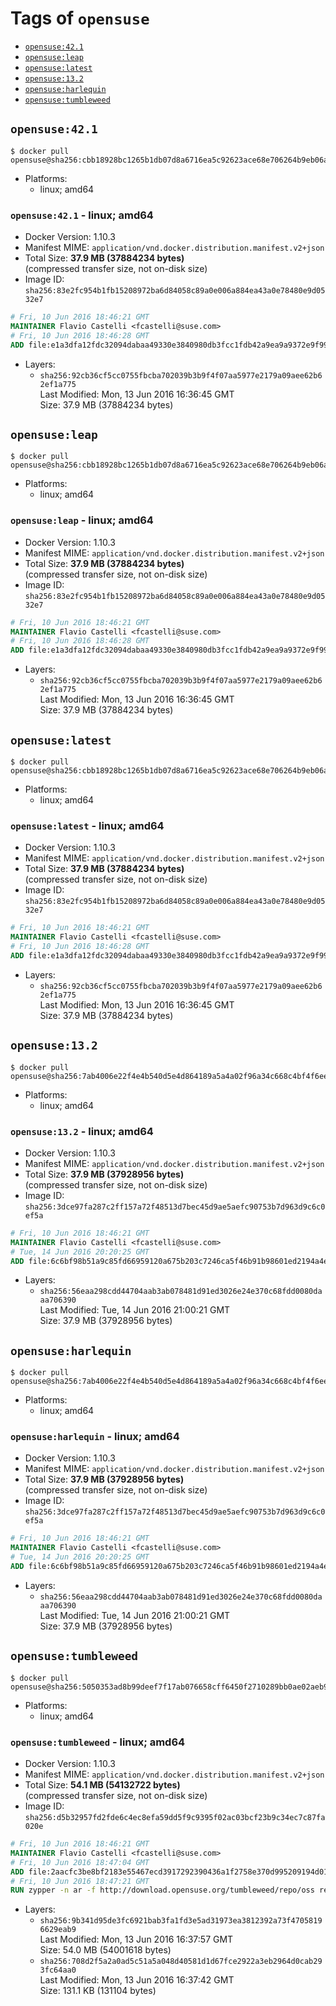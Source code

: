 <!-- THIS FILE IS GENERATED VIA '.template-helpers/generate-tag-details.pl' -->

# Tags of `opensuse`

-	[`opensuse:42.1`](#opensuse421)
-	[`opensuse:leap`](#opensuseleap)
-	[`opensuse:latest`](#opensuselatest)
-	[`opensuse:13.2`](#opensuse132)
-	[`opensuse:harlequin`](#opensuseharlequin)
-	[`opensuse:tumbleweed`](#opensusetumbleweed)

## `opensuse:42.1`

```console
$ docker pull opensuse@sha256:cbb18928bc1265b1db07d8a6716ea5c92623ace68e706264b9eb06a0a134ee65
```

- Platforms:
  - linux; amd64

### `opensuse:42.1` - linux; amd64

- Docker Version: 1.10.3
- Manifest MIME: `application/vnd.docker.distribution.manifest.v2+json`
- Total Size: **37.9 MB (37884234 bytes)**  
  (compressed transfer size, not on-disk size)
- Image ID: `sha256:83e2fc954b1fb15208972ba6d84058c89a0e006a884ea43a0e78480e9d0532e7`

```dockerfile
# Fri, 10 Jun 2016 18:46:21 GMT
MAINTAINER Flavio Castelli <fcastelli@suse.com>
# Fri, 10 Jun 2016 18:46:28 GMT
ADD file:e1a3dfa12fdc32094dabaa49330e3840980db3fcc1fdb42a9ea9a9372e9f9963 in /
```

- Layers:
  - `sha256:92cb36cf5cc0755fbcba702039b3b9f4f07aa5977e2179a09aee62b62ef1a775`  
    Last Modified: Mon, 13 Jun 2016 16:36:45 GMT  
    Size: 37.9 MB (37884234 bytes)

## `opensuse:leap`

```console
$ docker pull opensuse@sha256:cbb18928bc1265b1db07d8a6716ea5c92623ace68e706264b9eb06a0a134ee65
```

- Platforms:
  - linux; amd64

### `opensuse:leap` - linux; amd64

- Docker Version: 1.10.3
- Manifest MIME: `application/vnd.docker.distribution.manifest.v2+json`
- Total Size: **37.9 MB (37884234 bytes)**  
  (compressed transfer size, not on-disk size)
- Image ID: `sha256:83e2fc954b1fb15208972ba6d84058c89a0e006a884ea43a0e78480e9d0532e7`

```dockerfile
# Fri, 10 Jun 2016 18:46:21 GMT
MAINTAINER Flavio Castelli <fcastelli@suse.com>
# Fri, 10 Jun 2016 18:46:28 GMT
ADD file:e1a3dfa12fdc32094dabaa49330e3840980db3fcc1fdb42a9ea9a9372e9f9963 in /
```

- Layers:
  - `sha256:92cb36cf5cc0755fbcba702039b3b9f4f07aa5977e2179a09aee62b62ef1a775`  
    Last Modified: Mon, 13 Jun 2016 16:36:45 GMT  
    Size: 37.9 MB (37884234 bytes)

## `opensuse:latest`

```console
$ docker pull opensuse@sha256:cbb18928bc1265b1db07d8a6716ea5c92623ace68e706264b9eb06a0a134ee65
```

- Platforms:
  - linux; amd64

### `opensuse:latest` - linux; amd64

- Docker Version: 1.10.3
- Manifest MIME: `application/vnd.docker.distribution.manifest.v2+json`
- Total Size: **37.9 MB (37884234 bytes)**  
  (compressed transfer size, not on-disk size)
- Image ID: `sha256:83e2fc954b1fb15208972ba6d84058c89a0e006a884ea43a0e78480e9d0532e7`

```dockerfile
# Fri, 10 Jun 2016 18:46:21 GMT
MAINTAINER Flavio Castelli <fcastelli@suse.com>
# Fri, 10 Jun 2016 18:46:28 GMT
ADD file:e1a3dfa12fdc32094dabaa49330e3840980db3fcc1fdb42a9ea9a9372e9f9963 in /
```

- Layers:
  - `sha256:92cb36cf5cc0755fbcba702039b3b9f4f07aa5977e2179a09aee62b62ef1a775`  
    Last Modified: Mon, 13 Jun 2016 16:36:45 GMT  
    Size: 37.9 MB (37884234 bytes)

## `opensuse:13.2`

```console
$ docker pull opensuse@sha256:7ab4006e22f4e4b540d5e4d864189a5a4a02f96a34c668c4bf4f6eed2ffc29b6
```

- Platforms:
  - linux; amd64

### `opensuse:13.2` - linux; amd64

- Docker Version: 1.10.3
- Manifest MIME: `application/vnd.docker.distribution.manifest.v2+json`
- Total Size: **37.9 MB (37928956 bytes)**  
  (compressed transfer size, not on-disk size)
- Image ID: `sha256:3dce97fa287c2ff157a72f48513d7bec45d9ae5aefc90753b7d963d9c6c0ef5a`

```dockerfile
# Fri, 10 Jun 2016 18:46:21 GMT
MAINTAINER Flavio Castelli <fcastelli@suse.com>
# Tue, 14 Jun 2016 20:20:25 GMT
ADD file:6c6bf98b51a9c85fd66959120a675b203c7246ca5f46b91b98601ed2194a4ed5 in /
```

- Layers:
  - `sha256:56eaa298cdd44704aab3ab078481d91ed3026e24e370c68fdd0080daaa706390`  
    Last Modified: Tue, 14 Jun 2016 21:00:21 GMT  
    Size: 37.9 MB (37928956 bytes)

## `opensuse:harlequin`

```console
$ docker pull opensuse@sha256:7ab4006e22f4e4b540d5e4d864189a5a4a02f96a34c668c4bf4f6eed2ffc29b6
```

- Platforms:
  - linux; amd64

### `opensuse:harlequin` - linux; amd64

- Docker Version: 1.10.3
- Manifest MIME: `application/vnd.docker.distribution.manifest.v2+json`
- Total Size: **37.9 MB (37928956 bytes)**  
  (compressed transfer size, not on-disk size)
- Image ID: `sha256:3dce97fa287c2ff157a72f48513d7bec45d9ae5aefc90753b7d963d9c6c0ef5a`

```dockerfile
# Fri, 10 Jun 2016 18:46:21 GMT
MAINTAINER Flavio Castelli <fcastelli@suse.com>
# Tue, 14 Jun 2016 20:20:25 GMT
ADD file:6c6bf98b51a9c85fd66959120a675b203c7246ca5f46b91b98601ed2194a4ed5 in /
```

- Layers:
  - `sha256:56eaa298cdd44704aab3ab078481d91ed3026e24e370c68fdd0080daaa706390`  
    Last Modified: Tue, 14 Jun 2016 21:00:21 GMT  
    Size: 37.9 MB (37928956 bytes)

## `opensuse:tumbleweed`

```console
$ docker pull opensuse@sha256:5050353ad8b99deef7f17ab076658cff6450f2710289bb0ae02aeb9246e6a410
```

- Platforms:
  - linux; amd64

### `opensuse:tumbleweed` - linux; amd64

- Docker Version: 1.10.3
- Manifest MIME: `application/vnd.docker.distribution.manifest.v2+json`
- Total Size: **54.1 MB (54132722 bytes)**  
  (compressed transfer size, not on-disk size)
- Image ID: `sha256:d5b32957fd2fde6c4ec8efa59dd5f9c9395f02ac03bcf23b9c34ec7c87fa020e`

```dockerfile
# Fri, 10 Jun 2016 18:46:21 GMT
MAINTAINER Flavio Castelli <fcastelli@suse.com>
# Fri, 10 Jun 2016 18:47:04 GMT
ADD file:2aacfc3be8bf2183e55467ecd3917292390436a1f2758e370d995209194d01b4 in /
# Fri, 10 Jun 2016 18:47:21 GMT
RUN zypper -n ar -f http://download.opensuse.org/tumbleweed/repo/oss repo-oss &&     zypper -n ar -f http://download.opensuse.org/tumbleweed/repo/non-oss repo-non-oss &&     zypper -n ar -f http://download.opensuse.org/update/tumbleweed/ repo-update &&     zypper -n ar -f -d http://download.opensuse.org/tumbleweed/repo/debug repo-debug
```

- Layers:
  - `sha256:9b341d95de3fc6921bab3fa1fd3e5ad31973ea3812392a73f47058196629eab9`  
    Last Modified: Mon, 13 Jun 2016 16:37:57 GMT  
    Size: 54.0 MB (54001618 bytes)
  - `sha256:708d2f5a2a0ad5c51a5a048d40581d1d67fce2922a3eb2964d0cab293fc64aa0`  
    Last Modified: Mon, 13 Jun 2016 16:37:42 GMT  
    Size: 131.1 KB (131104 bytes)
